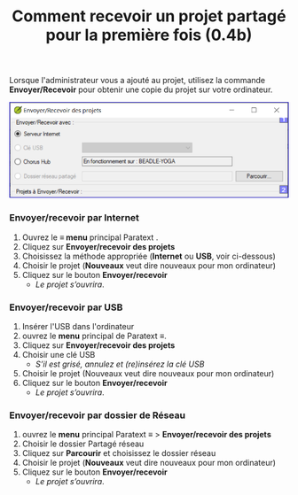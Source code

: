 ﻿---
title: Comment recevoir un projet partagé pour la première fois (0.4b)
---
Lorsque l'administrateur vous a ajouté au projet, utilisez la commande **Envoyer/Recevoir** pour obtenir une copie du projet sur votre ordinateur.

![](../media/94038479491bb2cf0f3b19f9ae040013.png)

### Envoyer/recevoir par Internet

1.  Ouvrez le **≡ menu** principal Paratext .
1.  Cliquez sur **Envoyer/recevoir des projets**
1.  Choisissez la méthode appropriée (**Internet** ou **USB**, voir ci-dessous)
1.  Choisir le projet (**Nouveaux** veut dire nouveaux pour mon ordinateur)
1.  Cliquez sur le bouton **Envoyer/recevoir**
    - *Le projet s’ouvrira*.


### Envoyer/recevoir par USB

1.  Insérer l'USB dans l'ordinateur
2.  ouvrez le **menu** principal de Paratext **≡**.
3.  Cliquez sur **Envoyer/recevoir des projets**
4.  Choisir une clé USB
    - *S’il est grisé, annulez et (re)insérez la clé USB*
5.  Choisir le projet (Nouveaux veut dire nouveaux pour mon ordinateur)
6.  Cliquez sur le bouton **Envoyer/recevoir**
    - *Le projet s’ouvrira*.

### Envoyer/recevoir par dossier de Réseau

1.  ouvrez le **menu** principal Paratext **≡** \> **Envoyer/recevoir des projets**
1.  Choisir le dossier Partagé réseau
1.  Cliquez sur **Parcourir** et choisissez le dossier réseau
1.  Choisir le projet (**Nouveaux** veut dire nouveaux pour mon ordinateur)
1.  Cliquez sur le bouton **Envoyer/recevoir**
    - *Le projet s’ouvrira*.

